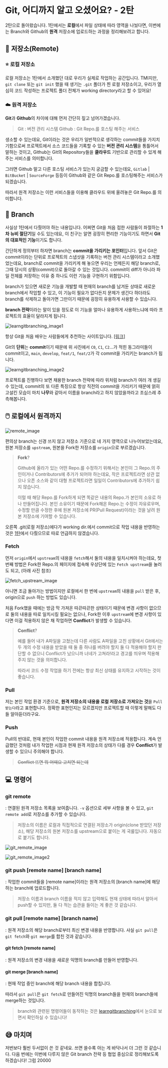 # Git, 어디까지 알고 오셨어요? - 2탄

2탄으로 돌아왔습니다.
1탄에서는 **로컬**에서 파일 상태에 따라 영역을 나눴다면, 이번에는 Branch와 Github의 **원격** 저장소에 업로드하는 과정을 정리해보려고 합니다.

## :stars: 저장소(Remote)

### :star: 로컬 저장소

로컬 저장소는 1탄에서 소개했던 대로 우리가 실제로 작업하는 공간입니다. TMI지만, `git clone` 또는 `git init` 했을 때 생기는 `.git` 폴더가 찐 로컬 저장소이고, 우리가 열심히 코드 작성하는 프로젝트 폴더 전체가 working directory라고 할 수 있어요!

### :cloud: 원격 저장소

**Git**과 **Github**의 차이에 대해 먼저 간단히 짚고 넘어가겠습니다.

> Git : 버전 관리 시스템
> Github : Git Repo.를 호스팅 해주는 서비스

생소할 수 있는데요, Git이라는 것은 우리가 일반적으로 생각하는 commit들을 가지치기함으로써 프로젝트에서 소스 코드들을 기록할 수 있는 **버전 관리 시스템**을 통틀어서 말하는 것이고, Github는 Git의 Repository들을 **클라우드** 기반으로 관리할 수 있게 해주는 서비스를 의미합니다.

그러면 Github 말고 다른 호스팅 서비스가 있는지 궁금할 수 있는데요, `Gitlab` | `BitBucket` | `SourceForge` 등등이 Github와 같은 Git Repo.를 호스팅해주는 서비스가 되겠습니다.

따라서 원격 저장소는 이런 서비스들을 이용해 클라우드 위에 올려놓은 Git Repo.를 의미합니다.

## :christmas_tree: Branch

사실상 1탄에서 다뤘어야 하는 내용입니다.
어쩌면 Git을 처음 접한 사람들이 좌절하는 **1차 뉴비 절단기**일 수도 있는데요, 이 친구는 알면 굉장히 편리한 기능이기도 하면서 **Git의 대표적인 기능**이기도 합니다.

간단하게 정의부터 하자면 branch는 **commit을 가리키는 포인터**입니다.
앞서 Git은 commit이라는 단위로 프로젝트의 스냅샷을 기록하는 버전 관리 시스템이라고 소개했었는데요, branch로 commit을 가리키게 해 놓으면 우리는 언제든지 해당 branch로, 그때 당시의 상황(commit)으로 돌아갈 수 있는 것입니다.
commit이 diff가 아니라 파일 전체를 저장하는 이유 중 하나도 이런 기능을 구현하기 위함입니다.

branch가 있으면 새로운 기능을 개발할 때 현재의 branch를 남겨둔 상태로 새로운 branch에서 작업할 수 있고, 이 기능이 필요가 없다든지 문제가 생긴다 하더라도 branch를 삭제하고 돌아가면 그만이기 때문에 굉장히 유용하게 사용할 수 있습니다.

**branch 전략**이라는 말이 있을 정도로 이 기능을 얼마나 유용하게 사용하느냐에 따라 프로젝트의 효율이 달라지게 됩니다.

![learngitbranching_image1](https://i.imgur.com/xKXAET7.png)

항상 Git을 처음 배우는 사람들에게 추천하는 사이트입니다. [[링크]](https://learngitbranching.js.org/?locale=ko)

Git의 **단위**는 **commit**이기 때문에 위 사진에서 `C0`, `C1`, `C2`...가 적힌 동그라미들이 commit이고, `main`, `develop`, `feat/1`, `feat/2`가 각 commit을 가리키는 branch가 됩니다.

![learngitbranching_image2](https://i.imgur.com/bbKAWFC.png)

프로젝트를 진행하다 보면 채용한 branch 전략에 따라 위처럼 branch가 여러 개 생길 수 있는데, commit의 또 다른 특징으로 항상 직전의 commit을 가리키기 때문에 얽히고설킨 모습이 마치 **나무**와 같아서 이름을 branch라고 하지 않았을까라고 조심스레 추측해봅니다.

## :computer_mouse: 로컬에서 원격까지

![remote_image](https://i.imgur.com/h2x49s6.png)

편의상 branch는 신경 쓰지 않고 저장소 기준으로 네 가지 영역으로 나누어보았는데요, 원본 저장소를 `upstream`, 원본을 Fork한 저장소를 `origin`으로 부르겠습니다.

> **Fork**?
>
> Github에 올라가 있는 어떤 Repo.를 수정하기 위해서는 본인이 그 Repo.의 주인이거나 Contributors에 추가가 되어야 하는데요, 작은 프로젝트라면 상관 없으나 오픈 소스와 같이 대형 프로젝트라면 일일이 Contributors에 추가하기 쉽지 않습니다.
>
> 이럴 때 해당 Repo.를 Fork하게 되면 똑같은 내용의 Repo.가 본인의 소유로 하나 만들어집니다. 본인 소유이기 때문에 Fork해온 Repo.는 수정이 자유로우며, 수정할 만큼 수정한 후에 원본 저장소에 PR(Pull Request)이라는 것을 날려 원본 저장소에 기여할 수 있습니다.

오른쪽 .git(로컬 저장소)에다가 working dir.에서 commit으로 작업 내용을 반영하는 것은 [1탄](https://github.com/GDSC-University-of-Seoul/2021-fall-frontend/blob/main/11_November/leemir-git-1.md)에서 다뤘으므로 따로 언급하지 않겠습니다.

### Fetch

먼저 `origin`에서 `upstream`의 내용을 `fetch`해서 둘의 내용을 일치시켜야 하는데요, 첫 번째 방법은 Fork한 Repo.의 페이지에 접속해 우상단에 있는 `Fetch upstream`을 눌러도 되고, (아래 사진 참조)

![fetch_upstream_image](https://i.imgur.com/fkK6I14.png)

아니면 조금 돌아가는 방법이지만 로컬에서 한 번에 `upstream`의 내용을 `pull` 받은 후, origin으로 `push` 하는 방법도 있습니다.

처음 Fork했을 때에는 방금 막 가져온 따끈따끈한 상태이기 때문에 변경 사항이 없으므로 둘의 내용을 따로 일치시킬 필요는 없으나, Fork한 이후 `upstream`에 변경 사항이 있다면 이걸 적용하지 않은 채 작업하면 **Conflict**가 발생할 수 있습니다.

> **Conflict**?
>
> 예를 들어 내가 A파일을 고쳤는데 다른 사람도 A파일을 고친 상황에서 Git에서는 두 개의 수정 내용을 받았을 때 둘 중 하나를 버려야 할지 둘 다 적용해야 할지 판단할 수 없으니 Conflict가 났으니까 너네가 고쳐라!라고 경고를 띄우며 적용해주지 않는 것을 의미합니다.
>
> 따라서 코드 수정 작업을 하기 전에는 항상 최신 상태를 유지하고 시작하는 것이 좋습니다.

### Pull

저는 본인 작업 환경 기준으로, **원격 저장소의 내용을 로컬 저장소로 가져오는 것**을 `Pull 받는다`라고 표현합니다. 정확한 표현인지는 모르겠지만 프로젝트할 때 이렇게 말해도 다들 알아듣더라구요.

### Push

Pull의 반대로, 현재 본인이 작업한 commit 내용을 원격 저장소에 적용합니다.
계속 언급했던 것처럼 내가 작업한 시점과 현재 원격 저장소의 상태가 다를 경우 **Conflict**가 발생할 수 있으니 주의해야 합니다.

> ~~Conflict 뜨면 뭐 어때요 고치면 되는데~~

## :computer: 명령어

### git remote

: 연결된 원격 저장소 목록을 보여줍니다. `-v` 옵션으로 세부 사항을 볼 수 있고, `git remote add`로 저장소를 추가할 수 있습니다.

> 저장소의 이름은 로컬과 직접적으로 연결된 저장소가 origin(clone 받았던 저장소), 해당 저장소의 원본 저장소를 upstream으로 붙이는 게 국룰입니다.
> 자동으로 붙기도 합니다.

![git_remote_image](https://i.imgur.com/INXvjRK.png)

![git_remote_image2](https://i.imgur.com/5ywrUSQ.png)

### git push [remote name] [branch name]

: 작업한 commit들을 [remote name]이라는 원격 저장소의 [branch name]에 해당하는 branch에 업로드합니다.

> 저장소 이름과 branch 이름을 적지 않고 입력해도 현재 상태에 따라서 알아서 push할 수 있지만, 둘 다 적는 습관을 들이는 게 좋은 것 같습니다.

### git pull [remote name] [branch name]

: 원격 저장소의 해당 branch로부터 최신 변경 내용을 반영합니다. 사실 `git pull`은 `git fetch`와 `git merge`를 합친 것과 같습니다.

#### git fetch [remote name]

: 원격 저장소의 변경 내용을 새로운 익명의 branch를 만들어 반영합니다.

#### git merge [branch name]

: 현재 작업 중인 branch에 해당 branch 내용을 합칩니다.

따라서 `git pull`은 `git fetch`로 만들어진 익명의 branch들을 현재의 branch들에 merge하는 것입니다.

> branch와 관련된 명령어들이 동작하는 것은 [learngitbranching](https://learngitbranching.js.org/)에서 눈으로 보면서 확인하실 수 있습니다!

## :sweat_smile: 마치며

저번보다 훨씬 두서없이 쓴 것 같네요.
쓰면 쓸수록 아는 게 바닥나서 더 그런 것 같습니다.
다음 번에는 이번에 다루지 않은 Git branch 전략 등 협업 중심으로 정리해보도록 하겠습니다! 그럼 20000
